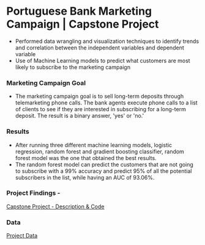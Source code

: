 # Portuguese Bank Marketing Campaign | Capstone Project
  - Performed data wrangling and visualization techniques to identify trends and correlation between the independent variables and dependent variable
  - Use of Machine Learning models to predict what customers are most likely to subscribe to the marketing campaign
  
### Marketing Campaign Goal 
  - The marketing campaign goal is to sell long-term deposits through telemarketing phone calls. The bank agents execute phone calls to a list of clients to see if they are interested in subscribing for a long-term deposit. The result is a binary answer, 'yes' or 'no.'
  
### Results
  - After running three different machine learning models, logistic regression, random forest and gradient boosting classifier, random forest model was the one that obtained the best results.
  - The random forest model can predict the customers that are not going to subscribe with a 99% accuracy and predict 95% of all the potential subscribers in the list, while having an AUC of 93.06%.
  
  
### Project Findings -
[Capstone Project - Description & Code](https://github.com/joaobecker/capstone_bank_marketing/blob/master/portuguese_bank_capstone.ipynb)


### Data
[Project Data](https://github.com/joaobecker/capstone_bank_marketing/blob/master/bank-additional-full.csv)
